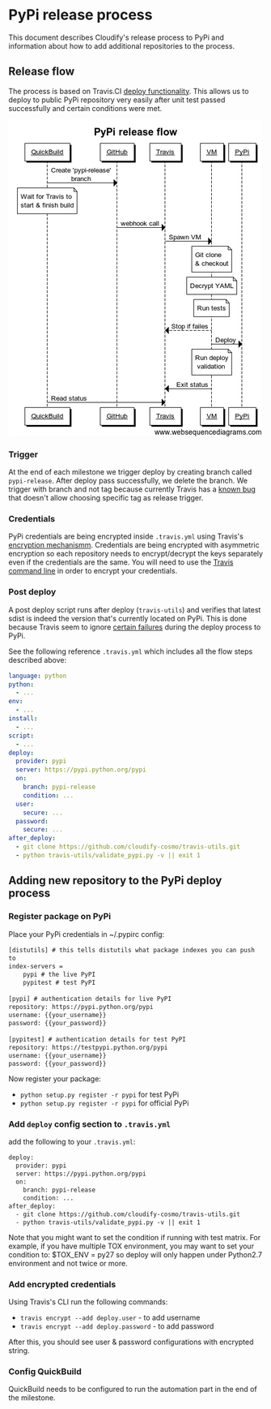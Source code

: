 # PyPi release process
This document describes Cloudify's release process to PyPi and information about how to add additional repositories to the process.

## Release flow
The process is based on Travis.CI [deploy functionality](http://docs.travis-ci.com/user/deployment/).
This allows us to deploy to public PyPi repository very easily after unit test passed successfully and certain conditions were met.

![](images/pypi_flow.png)

### Trigger
At the end of each milestone we trigger deploy by creating branch called `pypi-release`.
After deploy pass successfully, we delete the branch.
We trigger with branch and not tag because currently Travis has a [known bug](https://github.com/travis-ci/travis-ci/issues/1675) that doesn't allow choosing specific
tag as release trigger.

### Credentials
PyPi credentials are being encrypted inside `.travis.yml` using Travis's [encryption mechanismm](http://docs.travis-ci.com/user/encryption-keys/).
Credentials are being encrypted with asymmetric encryption so each repository needs to encrypt/decrypt the keys separately even if the credentials are the same.
You will need to use the [Travis command line](https://github.com/travis-ci/travis.rb) in order to encrypt your credentials.

### Post deploy
A post deploy script runs after deploy (`travis-utils`) and verifies that latest sdist is indeed the version that's currently located on PyPi.
This is done because Travis seem to ignore [certain failures](https://github.com/travis-ci/travis-ci/issues/3058) during the deploy process to PyPi.

See the following reference `.travis.yml` which includes all the flow steps described above:

```yaml
language: python
python:
  - ...
env:
  - ...
install:
  - ...
script:
  - ...
deploy:
  provider: pypi
  server: https://pypi.python.org/pypi
  on:
    branch: pypi-release
    condition: ...
  user:
    secure: ...
  password:
    secure: ...
after_deploy:
  - git clone https://github.com/cloudify-cosmo/travis-utils.git
  - python travis-utils/validate_pypi.py -v || exit 1
```

## Adding new repository to the PyPi deploy process

### Register package on PyPi
Place your PyPi credentials in ~/.pypirc config:

```
[distutils] # this tells distutils what package indexes you can push to
index-servers =
    pypi # the live PyPI
    pypitest # test PyPI

[pypi] # authentication details for live PyPI
repository: https://pypi.python.org/pypi
username: {{your_username}}
password: {{your_password}}

[pypitest] # authentication details for test PyPI
repository: https://testpypi.python.org/pypi
username: {{your_username}}
password: {{your_password}}
```

Now register your package:

* `python setup.py register -r pypi` for test PyPi
* `python setup.py register -r pypi` for official PyPi


### Add `deploy` config section to `.travis.yml`
add the following to your `.travis.yml`:
```
deploy:
  provider: pypi
  server: https://pypi.python.org/pypi
  on:
    branch: pypi-release
    condition: ...
after_deploy:
  - git clone https://github.com/cloudify-cosmo/travis-utils.git
  - python travis-utils/validate_pypi.py -v || exit 1
```

Note that you might want to set the condition if running with test matrix.
For example, if you have multiple TOX environment, you may want to set your condition to: $TOX_ENV = py27 so deploy will only happen under Python2.7 environment and not twice or more.

### Add encrypted credentials
Using Travis's CLI run the following commands:
* `travis encrypt --add deploy.user` - to add username
* `travis encrypt --add deploy.password` - to add password

After this, you should see user & password configurations with encrypted string.

### Config QuickBuild
QuickBuild needs to be configured to run the automation part in the end of the milestone.
